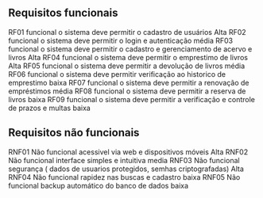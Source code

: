 ## Requisitos funcionais
RF01     funcional  o sistema deve permitir o cadastro de usuários      Alta
RF02     funcional  o sistema deve permitir o login e autenticação        média
RF03     funcional  o sistema deve permitir o cadastro e gerenciamento de acervo e livros    Alta
RF04     funcional  o sistema deve permitir o emprestimo de livros       Alta
RF05     funcional  o sistema deve permitir a devolução de livros         média
RF06     funcional  o sistema deve permitir verificação ao historico de emprestimo   baixa
RF07     funcional  o sistema deve permitir a renovação de empréstimos   média
RF08     funcional  o sistema deve permitir  a reserva de livros          baixa
RF09     funcional  o sistema deve permitir a verificação e controle de prazos e multas   baixa 

## Requisitos não funcionais
RNF01    Não funcional  acessivel via web e dispositivos móveis           Alta
RNF02    Não funcional  interface simples e intuitiva                      media
RNF03    Não funcional  segurança ( dados de usuarios protegidos, semhas criptografadas)   Alta
RNF04    Não funcional  rapidez nas buscas e cadastro                        baixa
RNF05    Não funcional  backup automático do banco de dados                 baixa